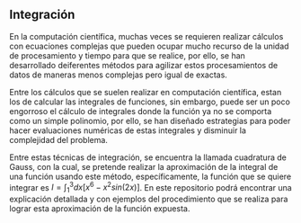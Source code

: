 ## Integración

En la computación científica, muchas veces se requieren realizar cálculos con ecuaciones complejas que pueden ocupar mucho recurso de la unidad de procesamiento y tiempo para que se realice, por ello, se han desarrollado deiferentes métodos para agilizar estos procesamientos de datos de maneras menos complejas pero igual de exactas.

Entre los cálculos que se suelen realizar en computación científica, estan los de calcular las integrales de funciones, sin embargo, puede ser un poco engorroso el cálculo de integrales donde la función ya no se comporta como un simple polinomio, por ello, se han diseñado estrategias para poder hacer evaluaciones numéricas de estas integrales y disminuir la complejidad del problema.


Entre estas técnicas de integración, se encuentra la llamada cuadratura de Gauss, con la cual, se pretende realizar la aproximación de la integral de una función usando este método, específicamente, la función que se quiere integrar es $I = \int_{1}^{3} dx[x^6 - x^2sin(2x)]$. En este repositorio podrá encontrar una explicación detallada y con ejemplos del procedimiento que se realiza para lograr esta aproximación de la función expuesta. 
